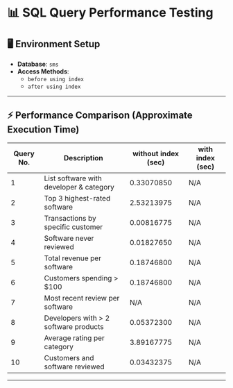 # 📊 SQL Query Performance Testing

## 🖥️ Environment Setup

- **Database**: `sms`
- **Access Methods**:
  - `before using index`
  - `after using index`

---

## ⚡ Performance Comparison (Approximate Execution Time)

| Query No. | Description                                | without index (sec)| with index (sec) |
|-----------|--------------------------------------------|------------------|-------------|
| 1         | List software with developer & category    | 0.33070850             |N/A        |
| 2         | Top 3 highest-rated software               | 2.53213975            | N/A        |
| 3         | Transactions by specific customer          | 0.00816775            | N/A        |
| 4         | Software never reviewed                    | 0.01827650            | N/A         |
| 5         | Total revenue per software                 | 0.18746800            | N/A        |
| 6         | Customers spending > $100                  | 0.18746800            | N/A        |
| 7         | Most recent review per software            | N/A           | N/A        |
| 8         | Developers with > 2 software products      | 0.05372300             |N/A       |
| 9         | Average rating per category                | 3.89167775         | N/A          |
| 10        | Customers and software reviewed            | 0.03432375             |N/A        |

---
